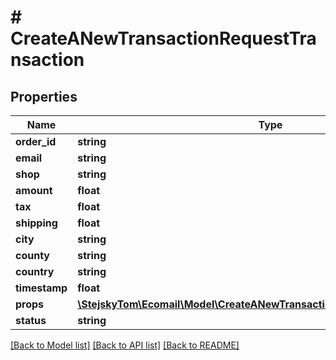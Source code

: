 # # CreateANewTransactionRequestTransaction

## Properties

Name | Type | Description | Notes
------------ | ------------- | ------------- | -------------
**order_id** | **string** |  | [optional]
**email** | **string** |  | [optional]
**shop** | **string** |  | [optional]
**amount** | **float** |  | [optional]
**tax** | **float** |  | [optional]
**shipping** | **float** |  | [optional]
**city** | **string** |  | [optional]
**county** | **string** |  | [optional]
**country** | **string** |  | [optional]
**timestamp** | **float** |  | [optional]
**props** | [**\StejskyTom\Ecomail\Model\CreateANewTransactionRequestTransactionProps**](CreateANewTransactionRequestTransactionProps.md) |  | [optional]
**status** | **string** |  | [optional]

[[Back to Model list]](../../README.md#models) [[Back to API list]](../../README.md#endpoints) [[Back to README]](../../README.md)
